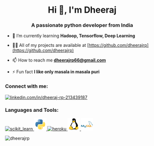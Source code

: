 <h1 align="center">Hi 👋, I'm Dheeraj</h1>
<h3 align="center">A passionate python developer from India</h3>

- 🌱 I’m currently learning **Hadoop, Tensorflow, Deep Learning**

- 👨‍💻 All of my projects are available at [https://github.com/dheerajrp](https://github.com/dheerajrp)

- 📫 How to reach me **dheerajrp66@gmail.com**

- ⚡ Fun fact **I like only masala in masala puri**

<h3 align="left">Connect with me:</h3>
<p align="left">
<a href="https://linkedin.com/in/linkedin.com/in/dheeraj-rp-213439187" target="blank"><img align="center" src="https://raw.githubusercontent.com/rahuldkjain/github-profile-readme-generator/master/src/images/icons/Social/linked-in-alt.svg" alt="linkedin.com/in/dheeraj-rp-213439187" height="30" width="40" /></a>
</p>

<h3 align="left">Languages and Tools:</h3>
<p align="left"> <a href="https://scikit-learn.org/" target="_blank"> <img src="https://upload.wikimedia.org/wikipedia/commons/0/05/Scikit_learn_logo_small.svg" alt="scikit_learn" width="40" height="40"/> </a> <a href="https://www.python.org" target="_blank"> <img src="https://raw.githubusercontent.com/devicons/devicon/master/icons/python/python-original.svg" alt="python" width="40" height="40"/> </a>  <a href="https://heroku.com" target="_blank"> <img src="https://www.vectorlogo.zone/logos/heroku/heroku-icon.svg" alt="heroku" width="40" height="40"/> </a> <a href="https://www.linux.org/" target="_blank"> <img src="https://raw.githubusercontent.com/devicons/devicon/master/icons/linux/linux-original.svg" alt="linux" width="40" height="40"/> </a>  <a href="https://www.mysql.com/" target="_blank"> <img src="https://raw.githubusercontent.com/devicons/devicon/master/icons/mysql/mysql-original-wordmark.svg" alt="mysql" width="40" height="40"/> </a> </p>

<p><img align="left" src="https://github-readme-stats.vercel.app/api/top-langs?username=dheerajrp&show_icons=true&locale=en&layout=compact" alt="dheerajrp" /></p>
